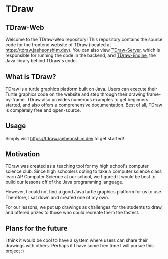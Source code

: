 # TDraw
## TDraw-Web
Welcome to the TDraw-Web repository! This repository contains the source code for the frontend website of TDraw (located at https://tdraw.jaeheonshim.dev). You can also view [TDraw-Server](https://github.com/jaeheonshim/TDraw-Server), which is responsible for running the code in the backend, and [TDraw-Engine](https://github.com/jaeheonshim/TDraw-Engine), the Java library behind TDraw's code.

## What is TDraw?
TDraw is a turtle graphics platform built on Java. Users can execute their Turtle graphics code on the website and step through their drawing frame-by-frame. TDraw also provides numerous examples to get beginners started, and also offers a comprehensive documentation. Best of all, TDraw is completely free and open-source.

## Usage
Simply visit https://tdraw.jaeheonshim.dev to get started!

## Motivation
TDraw was created as a teaching tool for my high school's computer science club. Since high schoolers opting to take a computer science class learn AP Computer Science at our school, we figured it would be best to build our lessons off of the Java programming language.

However, I could not find a good Java turtle graphics platform for us to use. Therefore, I sat down and created one of my own.

For our lessons, we put up drawings as challenges for the students to draw, and offered prizes to those who could recreate them the fastest.

## Plans for the future
I think it would be cool to have a system where users can share their drawings with others. Perhaps if I have some free time I will pursue this project :)